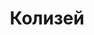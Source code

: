 --- 
title: "Колизей" 
site: "http://www.kolizey-realty.com" 
town: "Ялта" 
tel: ["+7 (926) 42 22-132, +38 (099) 71-55-466, +7 (916) 713-05-00"] 
address: "Россия, Республика Крым, г.Ялта, ул.Садовая, д.14" 
mail: "kolizey-yalta@mail.ru" 
--- 